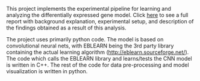 This project implements the experimental pipeline for learning and analyzing the differentially expressed gene model.  Click [here](https://drive.google.com/file/d/0B67Xra-_-K9UQjJNUXNlT1pySnc/view?usp=sharing) to see a full report with background explanation, experimental setup, and description of the findings obtained as a result of this analysis.

The project uses primarily python code.  The model is based on convolutional neural nets, with EBLEARN being the 3rd party library containing the actual learning algorithm (http://eblearn.sourceforge.net/).  The code which calls the EBLEARN library and learns/tests the CNN model is written in C++.  The rest of the code for data pre-processing and model visualization is written in python. 